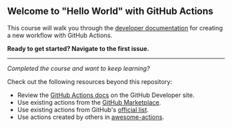 ## Welcome to "Hello World" with GitHub Actions

This course will walk you through the [developer documentation](https://developer.github.com/actions/creating-workflows/creating-a-new-workflow/) for creating a new workflow with GitHub Actions. 

**Ready to get started? Navigate to the first issue.**

---

*Completed the course and want to keep learning?*

Check out the following resources beyond this repository: 

- Review the [GitHub Actions docs](https://developer.github.com/actions/) on the GitHub Developer site. 
- Use existing actions from the [GitHub Marketplace](https://github.com/marketplace/actions).
- Use existing actions from GitHub's [official list](https://github.com/actions).
- Use actions created by others in [awesome-actions](https://github.com/sdras/awesome-actions).